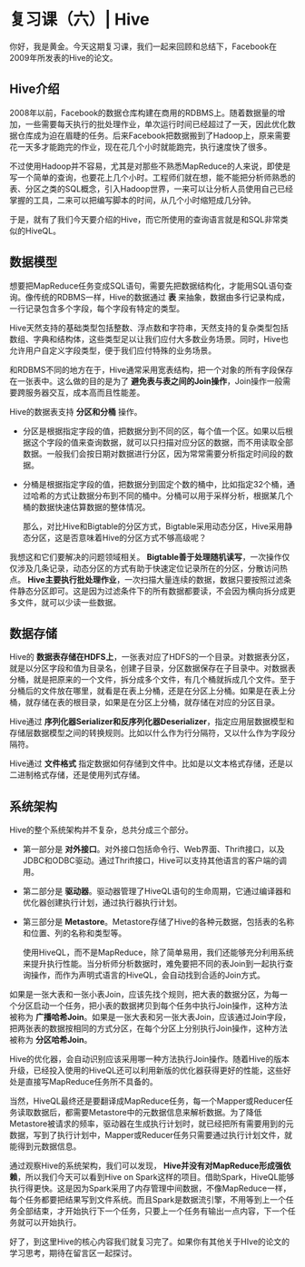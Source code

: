 # 复习课（六）| Hive
你好，我是黄金。今天这期复习课，我们一起来回顾和总结下，Facebook在2009年所发表的Hive的论文。

## Hive介绍

2008年以前，Facebook的数据仓库构建在商用的RDBMS上。随着数据量的增加，一些需要每天执行的批处理作业，单次运行时间已经超过了一天，因此优化数据仓库成为迫在眉睫的任务。后来Facebook把数据搬到了Hadoop上，原来需要花一天多才能跑完的作业，现在花几个小时就能跑完，执行速度快了很多。

不过使用Hadoop并不容易，尤其是对那些不熟悉MapReduce的人来说，即使是写一个简单的查询，也要花上几个小时。工程师们就在想，能不能把分析师熟悉的表、分区之类的SQL概念，引入Hadoop世界，一来可以让分析人员使用自己已经掌握的工具，二来可以把编写脚本的时间，从几个小时缩短成几分钟。

于是，就有了我们今天要介绍的Hive，而它所使用的查询语言就是和SQL非常类似的HiveQL。

## 数据模型

想要把MapReduce任务变成SQL语句，需要先把数据结构化，才能用SQL语句查询。像传统的RDBMS一样，Hive的数据通过 **表** 来抽象，数据由多行记录构成，一行记录包含多个字段，每个字段有特定的类型。

Hive天然支持的基础类型包括整数、浮点数和字符串，天然支持的复杂类型包括数组、字典和结构体，这些类型足以让我们应付大多数业务场景。同时，Hive也允许用户自定义字段类型，便于我们应付特殊的业务场景。

和RDBMS不同的地方在于，Hive通常采用宽表结构，把一个对象的所有字段保存在一张表中。这么做的目的是为了 **避免表与表之间的Join操作**，Join操作一般需要跨服务器交互，成本高而且性能差。

Hive的数据表支持 **分区和分桶** 操作。

- 分区是根据指定字段的值，把数据分到不同的区，每个值一个区。如果以后根据这个字段的值来查询数据，就可以只扫描对应分区的数据，而不用读取全部数据。一般我们会按日期对数据进行分区，因为常常需要分析指定时间段的数据。
- 分桶是根据指定字段的值，把数据分到固定个数的桶中，比如指定32个桶，通过哈希的方式让数据分布到不同的桶中。分桶可以用于采样分析，根据某几个桶的数据快速估算数据的整体情况。


  那么，对比Hive和Bigtable的分区方式，Bigtable采用动态分区，Hive采用静态分区，这是否意味着Hive的分区方式不够高级呢？

我想这和它们要解决的问题领域相关。 **Bigtable善于处理随机读写**，一次操作仅仅涉及几条记录，动态分区的方式有助于快速定位记录所在的分区，分散访问热点。 **Hive主要执行批处理作业**，一次扫描大量连续的数据，数据只要按照过滤条件静态分区即可。这是因为过滤条件下的所有数据都要读，不会因为横向拆分成更多文件，就可以少读一些数据。

## 数据存储

Hive的 **数据表存储在HDFS上**，一张表对应了HDFS的一个目录。对数据表分区，就是以分区字段和值为目录名，创建子目录，分区数据保存在子目录中。对数据表分桶，就是把原来的一个文件，拆分成多个文件，有几个桶就拆成几个文件。至于分桶后的文件放在哪里，就看是在表上分桶，还是在分区上分桶。如果是在表上分桶，就存储在表的根目录，如果是在分区上分桶，就存储在对应的分区目录。

Hive通过 **序列化器Serializer和反序列化器Deserializer**，指定应用层数据模型和存储层数据模型之间的转换规则。比如以什么作为行分隔符，又以什么作为字段分隔符。

Hive通过 **文件格式** 指定数据如何存储到文件中。比如是以文本格式存储，还是以二进制格式存储，还是使用列式存储。

## 系统架构

Hive的整个系统架构并不复杂，总共分成三个部分。

- 第一部分是 **对外接口**。对外接口包括命令行、Web界面、Thrift接口，以及JDBC和ODBC驱动。通过Thrift接口，Hive可以支持其他语言的客户端的调用。
- 第二部分是 **驱动器**。驱动器管理了HiveQL语句的生命周期，它通过编译器和优化器创建执行计划，通过执行器执行计划。
- 第三部分是 **Metastore**。Metastore存储了Hive的各种元数据，包括表的名称和位置、列的名称和类型等。


  使用HiveQL，而不是MapReduce，除了简单易用，我们还能够充分利用系统来提升执行性能。当分析师分析数据时，难免要把不同的表Join到一起执行查询操作，而作为声明式语言的HiveQL，会自动找到合适的Join方式。

如果是一张大表和一张小表Join，应该先找个规则，把大表的数据分区，为每一个分区启动一个任务，把小表的数据拷贝到每个任务中执行Join操作，这种方法被称为 **广播哈希Join**。如果是一张大表和另一张大表Join，应该通过Join字段，把两张表的数据按相同的方式分区，在每个分区上分别执行Join操作，这种方法被称为 **分区哈希Join**。

Hive的优化器，会自动识别应该采用哪一种方法执行Join操作。随着Hive的版本升级，已经投入使用的HiveQL还可以利用新版的优化器获得更好的性能，这些好处是直接写MapReduce任务所不具备的。

当然，HiveQL最终还是要翻译成MapReduce任务，每一个Mapper或Reducer任务读取数据后，都需要Metastore中的元数据信息来解析数据。为了降低Metastore被请求的频率，驱动器在生成执行计划时，就已经把所有需要用到的元数据，写到了执行计划中，Mapper或Reducer任务只需要通过执行计划文件，就能得到元数据信息。

通过观察Hive的系统架构，我们可以发现， **Hive并没有对MapReduce形成强依赖**，所以我们今天可以看到Hive on Spark这样的项目。借助Spark，HiveQL能够执行得更快。这是因为Spark采用了内存管理中间数据，不像MapReduce一样，每个任务都要把结果写到文件系统。而且Spark是数据流引擎，不用等到上一个任务全部结束，才开始执行下一个任务，只要上一个任务有输出一点内容，下一个任务就可以开始执行。

好了，到这里Hive的核心内容我们就复习完了。如果你有其他关于HIve的论文的学习思考，期待在留言区一起探讨。